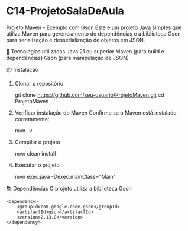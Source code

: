 # C14-ProjetoSalaDeAula

Projeto Maven - Exemplo com Gson
Este é um projeto Java simples que utiliza Maven para gerenciamento de dependências e a biblioteca Gson para serialização e desserialização de objetos em JSON.

🚀 Tecnologias utilizadas
Java 21 ou superior
Maven (para build e dependências)
Gson (para manipulação de JSON)

📦 Instalação
1. Clonar o repositório
   
    git clone https://github.com/seu-usuario/ProjetoMaven.git
    cd ProjetoMaven
   
2. Verificar instalação do Maven
Confirme se o Maven está instalado corretamente:

   mvn -v
   
3. Compilar o projeto

   mvn clean install

4. Executar o projeto

   mvn exec:java -Dexec.mainClass="Main"

📚 Dependências
O projeto utiliza a biblioteca Gson

    <dependency>
        <groupId>com.google.code.gson</groupId>
        <artifactId>gson</artifactId>
        <version>2.13.0</version>
    </dependency>

